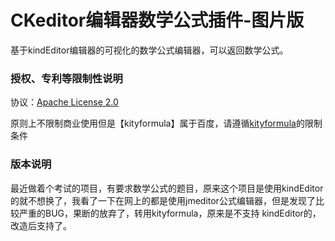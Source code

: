 # CKeditor编辑器数学公式插件-图片版
基于kindEditor编辑器的可视化的数学公式编辑器，可以返回数学公式。

### 授权、专利等限制性说明
协议：[Apache License 2.0](LICENSE)

原则上不限制商业使用但是【kityformula】属于百度，请遵循[kityformula](http://fex-team.github.io/kityformula/)的限制条件

### 版本说明

最近做着个考试的项目，有要求数学公式的题目，原来这个项目是使用kindEditor的就不想换了，我看了一下在网上的都是使用jmeditor公式编辑器，但是发现了比较严重的BUG，果断的放弃了，转用kityformula，原来是不支持 kindEditor的，改造后支持了。



